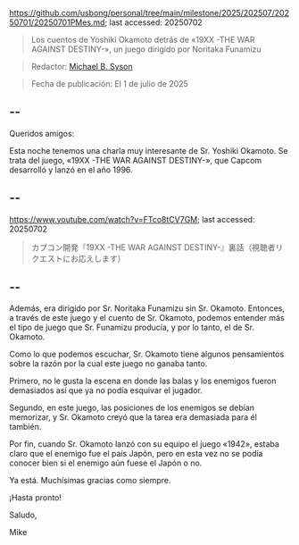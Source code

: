 https://github.com/usbong/personal/tree/main/milestone/2025/202507/20250701/20250701PMes.md; last accessed: 20250702

> Los cuentos de Yoshiki Okamoto detrás de «19XX -THE WAR AGAINST DESTINY-», un juego dirigido por Noritaka Funamizu

> Redactor: [Michael B. Syson](https://www.linkedin.com/in/michaelsyson/)

> Fecha de publicación: El 1 de julio de 2025

## --

Queridos amigos:

Esta noche tenemos una charla muy interesante de Sr. Yoshiki Okamoto. Se trata del juego, «19XX -THE WAR AGAINST DESTINY-», que Capcom desarrolló y lanzó en el año 1996.

## --

https://www.youtube.com/watch?v=FTco8tCV7GM; last accessed: 20250702

> カプコン開発『19XX -THE WAR AGAINST DESTINY-』裏話（視聴者リクエストにお応えします）

## --

Además, era dirigido por Sr. Noritaka Funamizu sin Sr. Okamoto. Entonces, a través de este juego y el cuento de Sr. Okamoto, podemos entender más el tipo de juego que Sr. Funamizu producía, y por lo tanto, el de Sr. Okamoto.

Como lo que podemos escuchar, Sr. Okamoto tiene algunos pensamientos sobre la razón por la cual este juego no ganaba tanto.

Primero, no le gusta la escena en donde las balas y los enemigos fueron demasiados así que ya no podía esquivar el jugador.

Segundo, en este juego, las posiciones de los enemigos se debían memorizar, y Sr. Okamoto creyó que la tarea era demasiada para él también.

Por fin, cuando Sr. Okamoto lanzó con su equipo el juego «1942», estaba claro que el enemigo fue el país Japón, pero en esta vez no se podía conocer bien si el enemigo aún fuese el Japón o no.

Ya está. Muchísimas gracias como siempre.

¡Hasta pronto!

Saludo,

Mike
